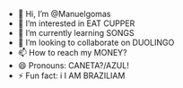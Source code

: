 - 👋 Hi, I’m @Manuelgomas
- 👀 I’m interested in EAT CUPPER
- 🌱 I’m currently learning SONGS
- 💞️ I’m looking to collaborate on DUOLINGO
- 📫 How to reach my MONEY?
- 😄 Pronouns: CANETA?/AZUL!
- ⚡ Fun fact: i I AM BRAZILIAM

<!---
Manuelgomas/Manuelgomas is a ✨ special ✨ repository because its `README.md` (this file) appears on your GitHub profile.
You can click the Preview link to take a look at your changes.
--->
